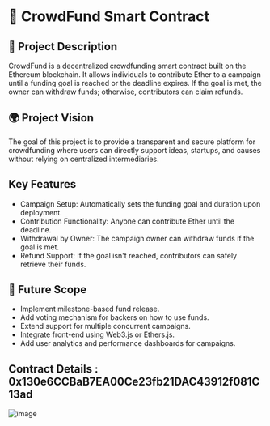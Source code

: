 # 🚀 CrowdFund Smart Contract

## 📄 Project Description
CrowdFund is a decentralized crowdfunding smart contract built on the Ethereum blockchain. It allows individuals to contribute Ether to a campaign until a funding goal is reached or the deadline expires. If the goal is met, the owner can withdraw funds; otherwise, contributors can claim refunds.

## 🌍 Project Vision
The goal of this project is to provide a transparent and secure platform for crowdfunding where users can directly support ideas, startups, and causes without relying on centralized intermediaries.

## Key Features
- Campaign Setup: Automatically sets the funding goal and duration upon deployment.
- Contribution Functionality: Anyone can contribute Ether until the deadline.
- Withdrawal by Owner: The campaign owner can withdraw funds if the goal is met.
- Refund Support: If the goal isn't reached, contributors can safely retrieve their funds.

## 🌱 Future Scope
- Implement milestone-based fund release.
- Add voting mechanism for backers on how to use funds.
- Extend support for multiple concurrent campaigns.
- Integrate front-end using Web3.js or Ethers.js.
- Add user analytics and performance dashboards for campaigns.

## Contract Details : 0x130e6CCBaB7EA00Ce23fb21DAC43912f081C13ad
![image](https://github.com/user-attachments/assets/3bb12c77-c14e-431e-acc9-eb33de38e757)






